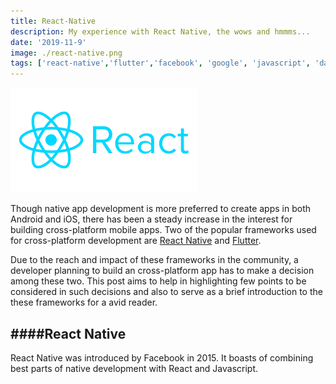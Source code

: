 ```yaml
---
title: React-Native
description: My experience with React Native, the wows and hmmms...
date: '2019-11-9'
image: ./react-native.png
tags: ['react-native','flutter','facebook', 'google', 'javascript', 'dart']
---
```


![](./react-native.png)

Though native app development is more preferred to create apps in both Android and iOS, there has been a steady increase in the interest for building cross-platform mobile apps. Two of the popular frameworks used for cross-platform development are [React Native](https://facebook.github.io/react-native/) and [Flutter](https://flutter.dev/). 

Due to the reach and impact of these frameworks in the community, a developer planning to build an cross-platform app has to make a decision among these two. This post aims to help in highlighting few points to be considered in such decisions and also to serve as a brief introduction to the these frameworks for a avid reader.

####React Native
---
React Native was introduced by Facebook in 2015. It boasts of combining best parts of native development with React and Javascript.



